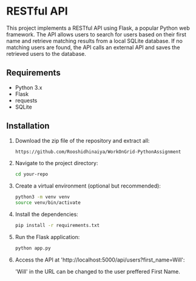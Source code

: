 # RESTful API 

This project implements a RESTful API using Flask, a popular Python web framework. The API allows users to search for users based on their first name and retrieve matching results from a local SQLite database. If no matching users are found, the API calls an external API and saves the retrieved users to the database.

## Requirements

- Python 3.x
- Flask
- requests
- SQLite

## Installation

1. Download the zip file of the repository and extract all:

   ```bash
   https://github.com/Rooshidhinaiya/WorkOnGrid-PythonAssignment
   
2. Navigate to the project directory:

   ```bash
   cd your-repo

3. Create a virtual environment (optional but recommended):

   ```bash
   python3 -m venv venv
   source venv/bin/activate

4. Install the dependencies:

   ```bash
   pip install -r requirements.txt

5. Run the Flask application:

   ```bash
   python app.py

6. Access the API at 'http://localhost:5000/api/users?first_name=Will':

   'Will' in the URL can be changed to the user preffered First Name.

   

